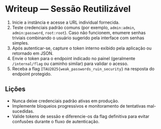 # Writeup — Sessão Reutilizável

1. Inicie a instância e acesse a URL individual fornecida.
2. Teste credenciais padrão comuns (por exemplo, `admin:admin`, `admin:password`, `root:root`). Caso não funcionem, enumere senhas triviais combinando o usuário sugerido pela interface com senhas simples.
3. Após autenticar-se, capture o token interno exibido pela aplicação ou retornado em JSON.
4. Envie o token para o endpoint indicado no painel (geralmente `/internal/flag` ou caminho similar) para validar o acesso.
5. Receba a flag `ITAU2025{weak_passwords_ruin_security}` na resposta do endpoint protegido.

## Lições
- Nunca deixe credenciais padrão ativas em produção.
- Implemente bloqueios progressivos e monitoramento de tentativas mal-sucedidas.
- Valide tokens de sessão e diferencie-os da flag definitiva para evitar confusões durante o fluxo de autenticação.

